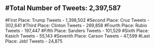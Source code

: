 #Total Number of Tweets: 2,397,587 
---
#First Place: Trump Tweets - 1,398,502
#Second Place: Cruz Tweets - 302,641
#Third Place: Clinton Tweets - 269,858
#Fourth Place: Rubio Tweets - 197,447
#Fifth Place: Sanders Tweets - 101,529
#Sixth Place: Kasich Tweets - 55,143
#Seventh Place: Carson Tweets - 47,599
#Last Place: Jeb! Tweets - 24,875
